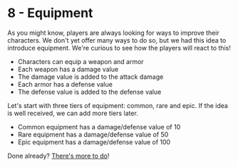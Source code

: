 # 8 - Equipment

As you might know, players are always looking for ways to improve their characters.
We don't yet offer many ways to do so, but we had this idea to introduce equipment.
We're curious to see how the players will react to this!

- Characters can equip a weapon and armor
- Each weapon has a damage value
- The damage value is added to the attack damage
- Each armor has a defense value
- The defense value is added to the defense value

Let's start with three tiers of equipment: common, rare and epic.
If the idea is well received, we can add more tiers later.
- Common equipment has a damage/defense value of 10
- Rare equipment has a damage/defense value of 50
- Epic equipment has a damage/defense value of 100

Done already? [There's more to do](9.md)!
